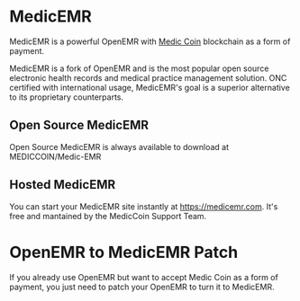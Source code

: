# MedicEMR

MedicEMR is a powerful OpenEMR with [Medic Coin](https://mediccoin.com) blockchain as a form of payment.

MedicEMR is a fork of OpenEMR and is the most popular open source electronic health records and medical practice management solution. ONC certified with international usage, MedicEMR's goal is a superior alternative to its proprietary counterparts.

## Open Source MedicEMR

Open Source MedicEMR is always available to download at MEDICCOIN/Medic-EMR

## Hosted MedicEMR

You can start your MedicEMR site instantly at https://medicemr.com. It's free and mantained by the MedicCoin Support Team.

# OpenEMR to MedicEMR Patch

If you already use OpenEMR but want to accept Medic Coin as a form of payment, you just need to patch your OpenEMR to turn it to MedicEMR.
